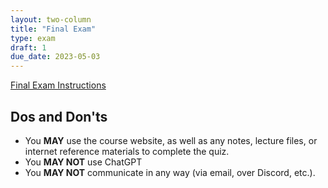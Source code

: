 ```yaml
---
layout: two-column
title: "Final Exam"
type: exam
draft: 1
due_date: 2023-05-03
---
```



<style>
    .warning {
        border-left: solid 5px #990000;
        background-color: #99000033;
    }
    .warning p {
        color: #990000 !important;
    }

    .rules {
        border-left: solid 5px #4298B5;
        padding-left: 15px;
    }

    img.medium {
        max-width: 550px;
    }

</style>


<a href="https://docs.google.com/document/d/1y7V0SDRPNPitY9c996yZQRE-c67gF0xP2inWimVMzlE/edit#heading=h.7ytmb9btwy87" target="_blank" class="button">Final Exam Instructions</a>
 

## Dos and Don'ts
* You **MAY** use the course website, as well as any notes, lecture files, or internet reference materials to complete the quiz. 
* You **MAY NOT** use ChatGPT
* You **MAY NOT** communicate in any way (via email, over Discord, etc.).